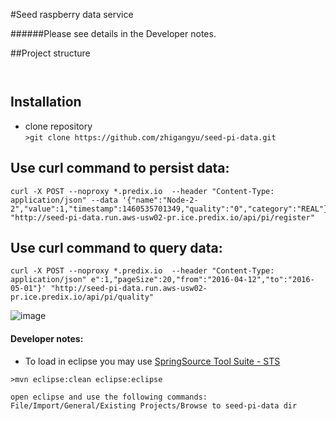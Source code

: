 #Seed raspberry data service


######Please see details in the Developer notes.

##Project structure
   ``` 
              
   ``` 

## Installation
 - clone repository  
    `>git clone https://github.com/zhigangyu/seed-pi-data.git`
    
## Use curl command to persist data: 
   ``` 
curl -X POST --noproxy *.predix.io  --header "Content-Type: application/json" --data '{"name":"Node-2-2","value":1,"timestamp":1460535701349,"quality":"0","category":"REAL"}' "http://seed-pi-data.run.aws-usw02-pr.ice.predix.io/api/pi/register"
   ```

## Use curl command to query data: 
   ``` 
curl -X POST --noproxy *.predix.io  --header "Content-Type: application/json" e":1,"pageSize":20,"from":"2016-04-12","to":"2016-05-01"}' "http://seed-pi-data.run.aws-usw02-pr.ice.predix.io/api/pi/quality"

   ```
![image](http://7xrn7f.com1.z0.glb.clouddn.com/16-5-31/66219558.jpg)  
#### Developer notes:

 - To load in eclipse you may use [SpringSource Tool Suite - STS](https://spring.io/tools/sts/all)  
  ```
  >mvn eclipse:clean eclipse:eclipse  
  
  open eclipse and use the following commands:
  File/Import/General/Existing Projects/Browse to seed-pi-data dir   
  ```  